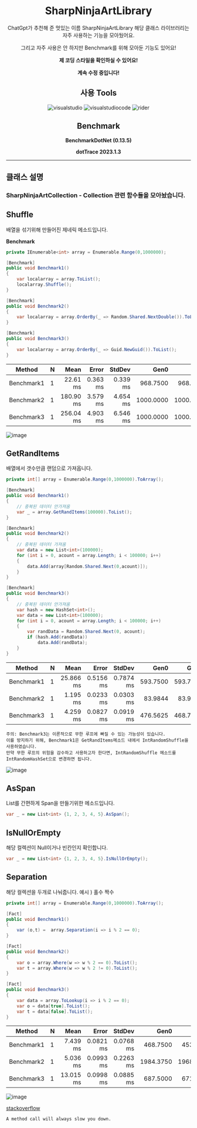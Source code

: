 <div align=center>
  
# SharpNinjaArtLibrary

ChatGpt가 추천해 준 멋있는 이름 SharpNinjaArtLibrary 해당 클래스 라이브러리는 자주 사용하는 기능을 모아뒀어요.

그리고 자주 사용은 안 하지만 Benchmark를 위해 모아둔 기능도 있어요!

**제 코딩 스타일을 확인하실 수 있어요!**

**계속 수정 중입니다!**

## 사용 Tools
![visualstudio](https://img.shields.io/badge/visualstudio-5C2D91?style=&logo=visualstudio&logoColor=#5C2D91)
![visualstudiocode](https://img.shields.io/badge/visualstudiocode-007ACC?style=&logo=visualstudiocode&logoColor=#007ACC)
![rider](https://img.shields.io/badge/rider-000000?style=&logo=rider&logoColor=#000000)

## Benchmark
**BenchmarkDotNet (0.13.5)**

**dotTrace 2023.1.3**
</div>

---

## 클래스 설명

### SharpNinjaArtCollection - Collection 관련 함수들을 모아놨습니다.

## Shuffle
배열을 섞기위해 만들어진 제네릭 메소드입니다.

**Benchmark**

```C#
private IEnumerable<int> array = Enumerable.Range(0,1000000);

[Benchmark]
public void Benchmark1()
{
    var localarray = array.ToList();
    localarray.Shuffle();
}

[Benchmark]
public void Benchmark2()
{
    var localarray = array.OrderBy(_ => Random.Shared.NextDouble()).ToList();
}

[Benchmark]
public void Benchmark3()
{
    var localarray = array.OrderBy(_ => Guid.NewGuid()).ToList();
}
```

|     Method | N |      Mean |    Error |   StdDev |      Gen0 |      Gen1 |      Gen2 | Allocated |
|----------- |-- |----------:|---------:|---------:|----------:|----------:|----------:|----------:|
| Benchmark1 | 1 |  22.61 ms | 0.363 ms | 0.339 ms |  968.7500 |  968.7500 |  968.7500 |   3.82 MB |
| Benchmark2 | 1 | 180.90 ms | 3.579 ms | 4.654 ms | 1000.0000 | 1000.0000 | 1000.0000 |  19.07 MB |
| Benchmark3 | 1 | 256.04 ms | 4.903 ms | 6.546 ms | 1000.0000 | 1000.0000 | 1000.0000 |   26.7 MB |

![image](https://github.com/dangjjang/SharpNinjaArtLibrary/assets/139039103/04d11e9a-692d-4d5f-b950-a257c64ed126)

## GetRandItems
배열에서 갯수만큼 랜덤으로 가져옵니다.

```C#
private int[] array = Enumerable.Range(0,1000000).ToArray();

[Benchmark]
public void Benchmark1()
{
    // 중복된 데이터 안가져옴
    var _ = array.GetRandItems(100000).ToList();
}

[Benchmark]
public void Benchmark2()
{
    // 중복된 데이터 가져옴
    var data = new List<int>(100000);
    for (int i = 0, acount = array.Length; i < 100000; i++)
    {
        data.Add(array[Random.Shared.Next(0,acount)]);
    }
}

[Benchmark]
public void Benchmark3()
{
    // 중복된 데이터 안가져옴
    var hash = new HashSet<int>();
    var data = new List<int>(100000);
    for (int i = 0, acount = array.Length; i < 100000; i++)
    {
        var randData = Random.Shared.Next(0, acount);
        if (hash.Add(randData))
            data.Add(randData);
    }
}
```
|     Method | N |      Mean |     Error |    StdDev |     Gen0 |     Gen1 |     Gen2 |  Allocated |
|----------- |-- |----------:|----------:|----------:|---------:|---------:|---------:|-----------:|
| Benchmark1 | 1 | 25.866 ms | 0.5156 ms | 0.7874 ms | 593.7500 | 593.7500 | 593.7500 | 4931.04 KB |
| Benchmark2 | 1 |  1.195 ms | 0.0233 ms | 0.0303 ms |  83.9844 |  83.9844 |  83.9844 |  390.71 KB |
| Benchmark3 | 1 |  4.259 ms | 0.0827 ms | 0.0919 ms | 476.5625 | 468.7500 | 468.7500 | 5107.95 KB |

```
주의: Benchmark3는 이론적으로 무한 루프에 빠질 수 있는 가능성이 있습니다.
이를 방지하기 위해, Benchmark1은 GetRandItems메소드 내에서 IntRandomShuffle을 사용하였습니다.
만약 무한 루프의 위험을 감수하고 사용하고자 한다면, IntRandomShuffle 메소드를 IntRandomHashSet으로 변경하면 됩니다.
```
![image](https://github.com/dangjjang/SharpNinjaArtLibrary/assets/139039103/2312c987-3e12-409c-a815-f90887264da2)

## AsSpan
List를 간편하게 Span을 만들기위한 메소드입니다.
```C#
var _ = new List<int> {1, 2, 3, 4, 5}.AsSpan();
```

## IsNullOrEmpty
해당 컬렉션이 Null이거나 빈칸인지 확인합니다.
```C#
var _ = new List<int> {1, 2, 3, 4, 5}.IsNullOrEmpty();
```

## Separation
해당 컬렉션을 두개로 나눠줍니다. 예시 ) 홀수 짝수
```C#
private int[] array = Enumerable.Range(0,1000000).ToArray();

[Fact]
public void Benchmark1()
{
    var (o,t) =  array.Separation(i => i % 2 == 0);
}

[Fact]
public void Benchmark2()
{
    var o = array.Where(w => w % 2 == 0).ToList();
    var t = array.Where(w => w % 2 != 0).ToList();
}

[Fact]
public void Benchmark3()
{
    var data = array.ToLookup(i => i % 2 == 0);
    var o = data[true].ToList();
    var t = data[false].ToList();
}
```
|     Method | N |      Mean |     Error |    StdDev |      Gen0 |      Gen1 |      Gen2 | Allocated |
|----------- |-- |----------:|----------:|----------:|----------:|----------:|----------:|----------:|
| Benchmark1 | 1 |  7.439 ms | 0.0821 ms | 0.0768 ms |  468.7500 |  453.1250 |  453.1250 |      8 MB |
| Benchmark2 | 1 |  5.036 ms | 0.0993 ms | 0.2263 ms | 1984.3750 | 1968.7500 | 1968.7500 |      8 MB |
| Benchmark3 | 1 | 13.015 ms | 0.0998 ms | 0.0885 ms |  687.5000 |  671.8750 |  671.8750 |  11.82 MB |

![image](https://github.com/dangjjang/SharpNinjaArtLibrary/assets/139039103/851356f9-e70e-457a-a875-57b707711610)

[stackoverflow](https://stackoverflow.com/questions/30232171/do-functions-slow-down-performance)

```
A method call will always slow you down. 
```


